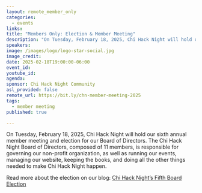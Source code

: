 ```yaml
---
layout: remote_member_only
categories:
  - events
links: 
title: "Members Only: Election & Member Meeting"
description: "On Tuesday, February 18, 2025, Chi Hack Night will hold our sixth annual member meeting and election for our Board of Directors."
speakers:
image: /images/logo/logo-star-social.jpg
image_credit:
date: 2025-02-18T19:00:00-06:00
event_id: 
youtube_id: 
agenda: 
sponsor: Chi Hack Night Community
asl_provided: false
remote_url: https://bit.ly/chn-member-meeting-2025
tags: 
  - member meeting
published: true

---
```


On Tuesday, February 18, 2025, Chi Hack Night will hold our sixth annual member meeting and election for our Board of Directors. The Chi Hack Night Board of Directors, composed of 11 members, is responsible for governing our non-profit organization, as well as running our events, managing our website, keeping the books, and doing all the other things needed to make Chi Hack Night happen.

Read more about the election on our blog: [Chi Hack Night’s Fifth Board Election](/blog/2025/02/16/2024-year-in-review)

